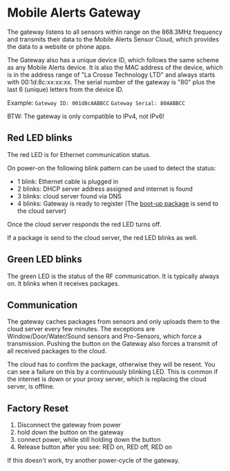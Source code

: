 # Mobile Alerts Gateway

The gateway listens to all sensors within range on the 868.3MHz frequency and transmits their data to the Mobile Alerts Sensor Cloud, which provides the data to a website or phone apps.

The Gateway also has a unique device ID, which follows the same scheme as any Mobile Alerts device. It is also the MAC address of the device, which is in the address range of "La Crosse Technology LTD" and always starts with 00:1d:8c:xx:xx:xx. The serial number of the gateway is "80" plus the last 6 (unique) letters from the device ID.

Example:
`Gateway ID: 001d8cAABBCC`
`Gateway Serial: 80AABBCC`

BTW: The gateway is only compatible to IPv4, not IPv6!

## Red LED blinks

The red LED is for Ethernet communication status.

On power-on the following blink pattern can be used to detect the status:

- 1 blink: Ethernet cable is plugged in
- 2 blinks: DHCP server address assigned and internet is found
- 3 blinks: cloud server found via DNS
- 4 blinks: Gateway is ready to register (The [boot-up package](MobileAlertsGatewayBinaryUpload) is send to the cloud server)

Once the cloud server responds the red LED turns off.

If a package is send to the cloud server, the red LED blinks as well.


## Green LED blinks

The green LED is the status of the RF communication. It is typically always on. It blinks when it receives packages.


## Communication

The gateway caches packages from sensors and only uploads them to the cloud server every few minutes. The exceptions are Window/Door/Water/Sound sensors and Pro-Sensors, which force a transmission. Pushing the button on the Gateway also forces a transmit of all received packages to the cloud.

The cloud has to confirm the package, otherwise they will be resent. You can see a failure on this by a continuously blinking LED. This is common if the internet is down or your proxy server, which is replacing the cloud server, is offline.

## Factory Reset

1. Disconnect the gateway from power
2. hold down the button on the gateway
3. connect power, while still holding down the button
4. Release button after you see: RED on, RED off, RED on

If this doesn't work, try another power-cycle of the gateway.

